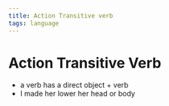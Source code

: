 ```yaml
---
title: Action Transitive verb
tags: language
---
```


# Action Transitive Verb
- a verb has a direct object + verb
- I made her lower her head or body
























































